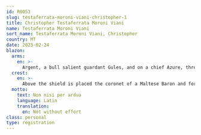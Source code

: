 ```yaml
---
id: R0053
slug: testaferrata-moroni-viani-christopher-1
title: Christopher Testaferrata Moroni Viani
name: Testaferrata Moroni Viani
sort_name: Testaferrata Moroni Viani, Christopher
country: MT
date: 2023-02-24
blazon:
  arms:
    en: >-
      Argent, a bull salient guardant Gules, and on a chief Azure, three mullets of six points Or (TESTAFERRATA – baronial line).
  crest:
    en: >-
      Above the shield is placed the coronet of a Maltese Baron and for a crest upon a helm with mantling Gules doubled Argent and a wreath of the liveries, a demi-bull guardant Gules.
  motto:
    text: Non nisi per ardua
    language: Latin
    translation:
      en: Not without effort
class: personal
type: registration
---
```

